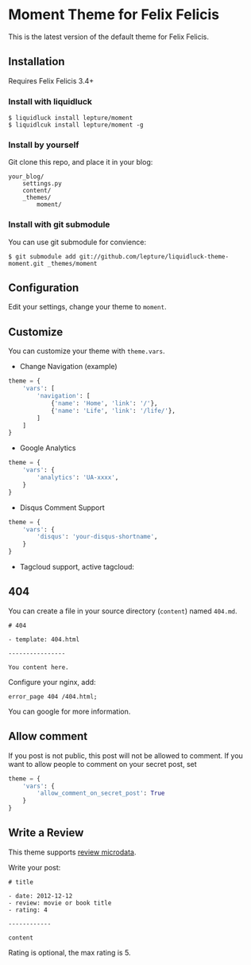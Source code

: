 # Moment Theme for Felix Felicis

This is the latest version of the default theme for Felix Felicis.


## Installation

Requires Felix Felicis 3.4+


### Install with liquidluck

```
$ liquidluck install lepture/moment
$ liquidlcuk install lepture/moment -g
```

### Install by yourself

Git clone this repo, and place it in your blog:

```
your_blog/
    settings.py
    content/
    _themes/
        moment/
```

### Install with git submodule

You can use git submodule for convience:

```
$ git submodule add git://github.com/lepture/liquidluck-theme-moment.git _themes/moment
```

## Configuration

Edit your settings, change your theme to ``moment``.

## Customize

You can customize your theme with ``theme.vars``.

+ Change Navigation (example)

```python
theme = {
    'vars': [
        'navigation': [
            {'name': 'Home', 'link': '/'},
            {'name': 'Life', 'link': '/life/'},
        ]
    ]
}
```

+ Google Analytics

```python
theme = {
    'vars': {
        'analytics': 'UA-xxxx',
    }
}
```

+ Disqus Comment Support

```python
theme = {
    'vars': {
        'disqus': 'your-disqus-shortname',
    }
}
```

+ Tagcloud support, active tagcloud:


## 404

You can create a file in your source directory (``content``) named ``404.md``.

```
# 404

- template: 404.html

----------------

You content here.
```

Configure your nginx, add:

```
error_page 404 /404.html;
```

You can google for more information.

## Allow comment

If you post is not public, this post will not be allowed to comment.
If you want to allow people to comment on your secret post, set

```python
theme = {
    'vars': {
        'allow_comment_on_secret_post': True
    }
}
```

## Write a Review

This theme supports [review microdata](http://support.google.com/webmasters/bin/answer.py?hl=en&answer=146645#Individual_reviews).

Write your post:

```
# title

- date: 2012-12-12
- review: movie or book title
- rating: 4

------------

content
```

Rating is optional, the max rating is 5.
